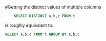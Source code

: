 #Getting the distinct values of multiple columns

``` sql
	SELECT DISTINCT a,b,c FROM t
```

is roughly equivalent to:

```sql
SELECT a,b,c FROM t GROUP BY a,b,c
```
